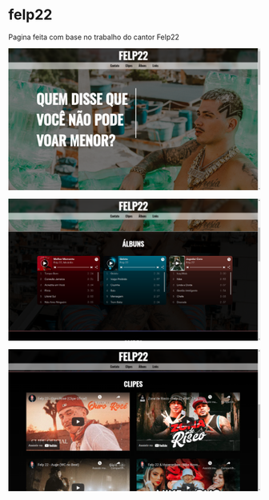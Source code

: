 # felp22

Pagina feita com base no trabalho do cantor Felp22

![Screenshot](pagina1.png)


![Screenshot](pagina2.png)


![Screenshot](pagina3.png)


